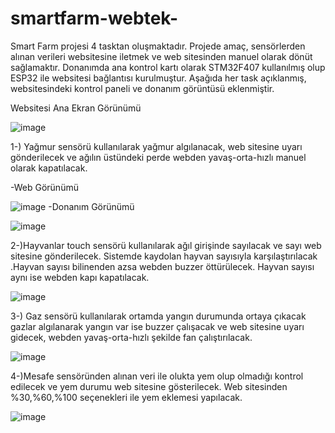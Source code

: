 # smartfarm-webtek-
Smart Farm projesi 4 tasktan oluşmaktadır. Projede amaç, sensörlerden alınan verileri websitesine iletmek ve web sitesinden manuel olarak dönüt sağlamaktır. Donanımda ana kontrol kartı olarak STM32F407 kullanılmış olup ESP32 ile websitesi bağlantısı kurulmuştur. Aşağıda her task açıklanmış, websitesindeki kontrol paneli ve donanım görüntüsü eklenmiştir.

Websitesi Ana Ekran Görünümü

![image](https://github.com/azimekara/smartfarm-webtek-/blob/main/websitesigorunumu/anaekran.png)

1-) Yağmur sensörü kullanılarak yağmur algılanacak, web sitesine uyarı gönderilecek ve ağılın üstündeki perde webden yavaş-orta-hızlı manuel olarak kapatılacak.	

-Web Görünümü

![image](https://github.com/azimekara/smartfarm-webtek-/blob/main/websitesigorunumu/yagmursensorugorunumu.png)
-Donanım Görünümü


![image](https://github.com/azimekara/smartfarm-webtek-/blob/main/fritzingcizimleri/rainsistemifritzing.png)


2-)Hayvanlar touch sensörü kullanılarak ağıl girişinde sayılacak ve sayı web sitesine gönderilecek. Sistemde kaydolan hayvan sayısıyla karşılaştırılacak .Hayvan sayısı bilinenden azsa webden buzzer öttürülecek. Hayvan sayısı aynı ise webden kapı kapatılacak.	


![image](https://github.com/azimekara/smartfarm-webtek-/blob/main/fritzingcizimleri/touchsistemifritzing.PNG)


3-) Gaz sensörü kullanılarak ortamda yangın durumunda ortaya çıkacak gazlar algılanarak yangın var ise buzzer çalışacak ve web sitesine uyarı gidecek, webden yavaş-orta-hızlı şekilde fan çalıştırılacak.			


![image](https://github.com/azimekara/smartfarm-webtek-/blob/main/fritzingcizimleri/gazsistemifritzing.PNG)


4-)Mesafe sensöründen alınan veri ile olukta yem olup olmadığı kontrol edilecek ve yem durumu web sitesine gösterilecek. Web sitesinden %30,%60,%100 seçenekleri ile yem eklemesi yapılacak.			


![image](https://github.com/azimekara/smartfarm-webtek-/blob/main/fritzingcizimleri/mesafesistemifritzing.PNG)



